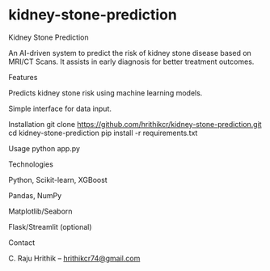 # kidney-stone-prediction
Kidney Stone Prediction

An AI-driven system to predict the risk of kidney stone disease based on MRI/CT Scans. It assists in early diagnosis for better treatment outcomes.

Features

Predicts kidney stone risk using machine learning models.

Simple interface for data input.

Installation
git clone https://github.com/hrithikcr/kidney-stone-prediction.git
cd kidney-stone-prediction
pip install -r requirements.txt

Usage
python app.py


Technologies

Python, Scikit-learn, XGBoost

Pandas, NumPy

Matplotlib/Seaborn

Flask/Streamlit (optional)

Contact

C. Raju Hrithik – hrithikcr74@gmail.com
